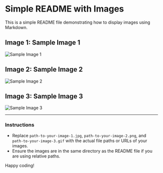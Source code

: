 # Simple README with Images

This is a simple README file demonstrating how to display images using Markdown.

## Image 1: Sample Image 1
![Sample Image 1](path-to-your-image-1.jpg)

## Image 2: Sample Image 2
![Sample Image 2](path-to-your-image-2.png)

## Image 3: Sample Image 3
![Sample Image 3](path-to-your-image-3.gif)

---

### Instructions
- Replace `path-to-your-image-1.jpg`, `path-to-your-image-2.png`, and `path-to-your-image-3.gif` with the actual file paths or URLs of your images.
- Ensure the images are in the same directory as the README file if you are using relative paths.

Happy coding!
